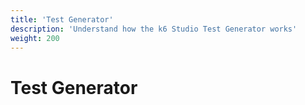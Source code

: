 ```yaml
---
title: 'Test Generator'
description: 'Understand how the k6 Studio Test Generator works'
weight: 200
---
```


# Test Generator

